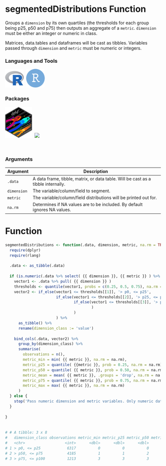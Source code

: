 # segmentedDistributions Function
Groups a ```dimension``` by its own quartiles (the thresholds for each group being p25, p50 and p75) then outputs an aggregate of a ```metric```. ```dimension``` must be either an integer or numeric in class.

Matrices, data.tables and dataframes will be cast as tibbles. Variables passed through ```dimension``` and ```metric``` must be numeric or integers.


### Languages and Tools
<div>
  <img src="https://github.com/devicons/devicon/blob/master/icons/r/r-original.svg" title = "r" alt = "r" width = "60" height = "60"/>&nbsp;
  <img src="https://github.com/devicons/devicon/blob/master/icons/rstudio/rstudio-original.svg" title = "RStudio" alt = "RStudio" width = "60" height = "60"/>&nbsp;
</div>

### Packages
<div>
  <img src="https://github.com/tidyverse/dplyr/raw/main/man/figures/logo.png" height = "100" style = "max-width: 100%;"/>&nbsp;
  <img src="https://github.com/tidyverse/rlang/raw/main/man/figures/logo.png" height = "100" style = "max-width: 100%;"/>&nbsp;
</div>
<br>
<br>

### Arguments
| Argument | Description |
| --- | --- |
| ```.data``` | A data frame, tibble, matrix, or data table. Will be cast as a tibble internally. |
| ```dimension``` | The variable/column/field to segment. |
| ```metric``` | The variable/column/field distributions will be printed out for. |
| ```na.rm``` | Determines if NA values are to be included. By default ignores NA values. |

# Function
```r
segmentedDistributions <- function(.data, dimension, metric, na.rm = TRUE) {
  require(dplyr)
  require(rlang)
  
  .data <- as_tibble(.data)
  
  if (is.numeric(.data %>% select( {{ dimension }}, {{ metric }} ) %>% as.matrix() )  )   {
    vector1 <- .data %>% pull( {{ dimension }} )
    thresholds <- quantile(vector1, probs = c(0.25, 0.5, 0.75), na.rm = na.rm)
    vector2 <- if_else(vector1 <= thresholds[[1]], '> p0, <= p25',
                       if_else(vector1 <= thresholds[[2]], '> p25, <= p50',
                               if_else(vector1 <= thresholds[[3]], '> p50, <= p75', '> p75, <= p100'
                                       )
                               )
                       ) %>%
      as_tibble() %>%
      rename(dimension_class := 'value') 
    
    bind_cols(.data, vector2) %>% 
      group_by(dimension_class) %>% 
      summarise(
        observations = n(),
        metric_min = min( {{ metric }}, na.rm = na.rm),
        metric_p25 = quantile( {{metric }}, prob = 0.25, na.rm = na.rm),
        metric_p50 = quantile( {{ metric }}, prob = 0.50, na.rm = na.rm),
        metric_mean = mean( {{ metric }}, .groups = 'drop', na.rm = na.rm),
        metric_p75 = quantile( {{ metric }}, prob = 0.75, na.rm = na.rm),
        metric_max = max( {{ metric }}, na.rm = na.rm)
      )
  } else {
    stop('Pass numeric dimension and metric variables. Only numeric data permissable.')
  }
  
}


# # A tibble: 3 x 8
#   dimension_class observations metric_min metric_p25 metric_p50 metric_mean metric_p75 metric_max
#   <chr>                  <int>      <dbl>      <dbl>      <dbl>       <dbl>      <dbl>      <dbl>
# 1 > p0, <= p25            6317          0          0          0        0             0          0
# 2 > p50, <= p75           4185          1          1          2        1.65          2          2
# 3 > p75, <= p100          1213          3          3          3        3             3          3
```
